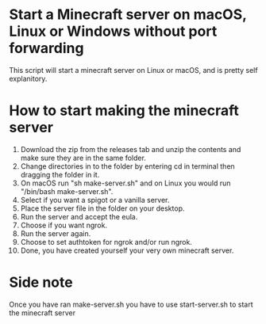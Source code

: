 # Start a Minecraft server on macOS, Linux or Windows without port forwarding

This script will start a minecraft server on Linux or macOS,
and is pretty self explanitory.


# How to start making the minecraft server
1. Download the zip from the releases tab and unzip the contents and make sure they are in the same folder.
2. Change directories in to the folder by entering cd in terminal then dragging the folder in it.
3. On macOS run "sh make-server.sh" and on Linux you would run "/bin/bash make-server.sh".
4. Select if you want a spigot or a vanilla server.
5. Place the server file in the folder on your desktop.
6. Run the server and accept the eula.
7. Choose if you want ngrok. 
8. Run the server again.
9. Choose to set authtoken for ngrok and/or run ngrok.
10. Done, you have created yourself your very own minecraft server.

# Side note
Once you have ran make-server.sh you have to use start-server.sh to start the minecraft server
